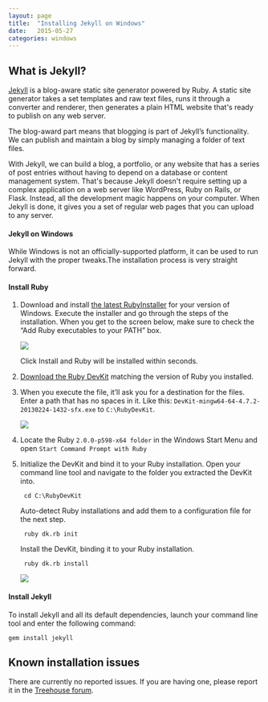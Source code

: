 ```yaml
---
layout: page
title:  "Installing Jekyll on Windows"
date:   2015-05-27
categories: windows
---
```


## What is Jekyll?
[Jekyll](http://jekyllrb.com/) is a blog-aware static site generator powered by Ruby. A static site generator takes a set templates and raw text files, runs it through a converter and renderer, then generates a plain HTML website that's ready to publish on any web server.

The blog-award part means that blogging is part of Jekyll’s functionality. We can publish and maintain a blog by simply managing a folder of text files. 

With Jekyll, we can build a blog, a portfolio, or any website that has a series of post entries without having to depend on a database or content management system. That's because Jekyll doesn't require setting up a complex application on a web server like WordPress, Ruby on Rails, or Flask. Instead, all the development magic happens on your computer. When Jekyll is done, it gives you a set of regular web pages that you can upload to any server. 

#### Jekyll on Windows

While Windows is not an officially-supported platform, it can be used to run Jekyll with the proper tweaks.The installation process is very straight forward.

#### Install Ruby

1. Download and install [the latest RubyInstaller](http://rubyinstaller.org/downloads/) for your version of Windows. Execute the installer and go through the steps of the installation. When you get to the screen below, make sure to check the “Add Ruby executables to your PATH” box.

    ![](imgs/jekyll-install-ruby.png)  

    Click Install and Ruby will be installed within seconds.

2. [Download the Ruby DevKit](http://rubyinstaller.org/downloads/) matching the version of Ruby you installed.

3. When you execute the file, it’ll ask you for a destination for the files. Enter a path that has no spaces in it. Like this: `DevKit-mingw64-64-4.7.2-20130224-1432-sfx.exe` to `C:\RubyDevKit`.

    ![](imgs/jekyll-extract-ruby-devkit.png)  

4. Locate the Ruby `2.0.0-p598-x64 folder` in the Windows Start Menu and open `Start Command Prompt with Ruby`

5. Initialize the DevKit and bind it to your Ruby installation. Open your command line tool and navigate to the folder you extracted the DevKit into.

        cd C:\RubyDevKit  

    Auto-detect Ruby installations and add them to a configuration file for the next step.

        ruby dk.rb init  

    Install the DevKit, binding it to your Ruby installation.

        ruby dk.rb install  

    ![](imgs/jekyll-install-devkit.png)  

#### Install Jekyll

 To install Jekyll and all its default dependencies, launch your command line tool and enter the following command:

    gem install jekyll

## Known installation issues
There are currently no reported issues.  If you are having one, please report it in the [Treehouse forum](https://teamtreehouse.com/forum/q:jekyll).
